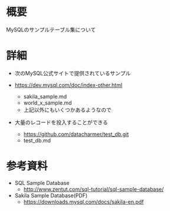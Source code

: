 # 概要
MySQLのサンプルテーブル集について

# 詳細
- 次のMySQL公式サイトで提供されているサンプル
- https://dev.mysql.com/doc/index-other.html
  - sakila\_sample.md
  - world\_x\_sample.md
  - 上記以外にもいくつかあるようなので

- 大量のレコードを投入することができる
  - https://github.com/datacharmer/test_db.git
  - test\_db.md

# 参考資料
- SQL Sample Database
  - http://www.zentut.com/sql-tutorial/sql-sample-database/
- Sakila Sample Database(PDF)
  - https://downloads.mysql.com/docs/sakila-en.pdf

